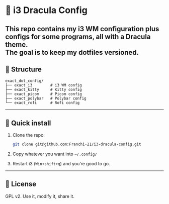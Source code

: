# 🐧 i3 Dracula Config

This repo contains my **i3 WM configuration** plus configs for some programs, all with a **Dracula theme**.  
The goal is to keep my dotfiles versioned.
---

## 📂 Structure

```
exact_dot_config/
├── exact_i3        # i3 WM config
├── exact_kitty     # Kitty config
├── exact_picom     # Picom config
├── exact_polybar   # Polybar config
└── exact_rofi      # Rofi config
```

---

## 🚀 Quick install

1. Clone the repo:
   ```bash
   git clone git@github.com:Franchi-21/i3-dracula-config.git
   ```

2. Copy whatever you want into `~/.config/`

3. Restart i3 (`Win+shift+q`) and you’re good to go.

---

## 📜 License

GPL v2. Use it, modify it, share it.  
